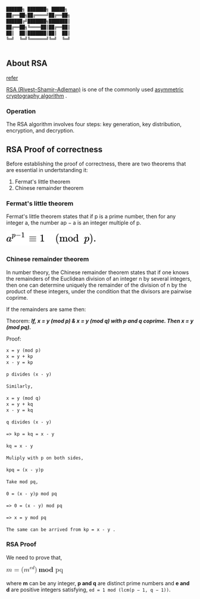 ```

██████╗ ███████╗ █████╗ 
██╔══██╗██╔════╝██╔══██╗
██████╔╝███████╗███████║
██╔══██╗╚════██║██╔══██║
██║  ██║███████║██║  ██║
╚═╝  ╚═╝╚══════╝╚═╝  ╚═╝
                        
```

## About RSA

[refer](https://en.wikipedia.org/wiki/RSA_(cryptosystem))

[RSA (Rivest–Shamir–Adleman)](https://en.wikipedia.org/wiki/RSA_(cryptosystem)) is one of the commonly used  [asymmetric cryptography algorithm](https://en.wikipedia.org/wiki/Public-key_cryptography) . 

### Operation

The RSA algorithm involves four steps: key generation, key distribution, encryption, and decryption.

## RSA Proof of correctness

Before establishing the proof of correctness, there are two theorems that are essential in undertstanding it:

1. Fermat's little theorem
2. Chinese remainder theorem

### Fermat's little theorem

Fermat's little theorem states that if p is a prime number, then for any integer a, the number ap − a is an integer multiple of p.

![fermats](https://github.com/tony-josi/rsa/blob/master/res/readme_images/rsa_00.svg)

### Chinese remainder theorem

In number theory, the Chinese remainder theorem states that if one knows the remainders of the Euclidean division of an integer n by several integers, then one can determine uniquely the remainder of the division of n by the product of these integers, under the condition that the divisors are pairwise coprime.

If the remainders are same then:

Theorem: ***If, x = y (mod p) &  x = y (mod q) with p and q coprime. Then x = y (mod pq).***

Proof: 
```
x = y (mod p)
x = y + kp
x - y = kp

p divides (x - y)

Similarly,

x = y (mod q)
x = y + kq
x - y = kq

q divides (x - y)

=> kp = kq = x - y

kq = x - y

Muliply with p on both sides,

kpq = (x - y)p

Take mod pq,

0 = (x - y)p mod pq

=> 0 = (x - y) mod pq

=> x = y mod pq

The same can be arrived from kp = x - y .

```

### RSA Proof

We need to prove that,

![rsa](https://github.com/tony-josi/rsa/blob/master/res/readme_images/rsa_02.gif)

where **m** can be any integer, **p and q** are distinct prime numbers and **e and d** are positive integers satisfying, `ed = 1 mod (lcm(p − 1, q − 1))`.

